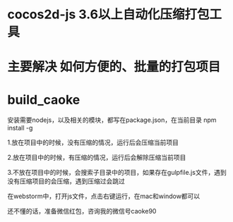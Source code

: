 # cocos2d-js 3.6以上自动化压缩打包工具
# 主要解决 如何方便的、批量的打包项目

# build_caoke

安装需要nodejs，以及相关的模块，都写在package.json，在当前目录 npm install -g


1.放在项目中的时候，没有压缩的情况，运行后会压缩当前项目

2.放在项目中的时候，有压缩的情况，运行后会解除压缩当前项目

3.不放在项目中的时候，会搜索子目录中的项目，如果存在gulpfile.js文件，遇到没有压缩项目的会压缩，遇到压缩过会跳过

在webstorm中，打开js文件，点击右键运行，在mac和window都可以


还不懂的话，准备微信红包，咨询我的微信号caoke90

